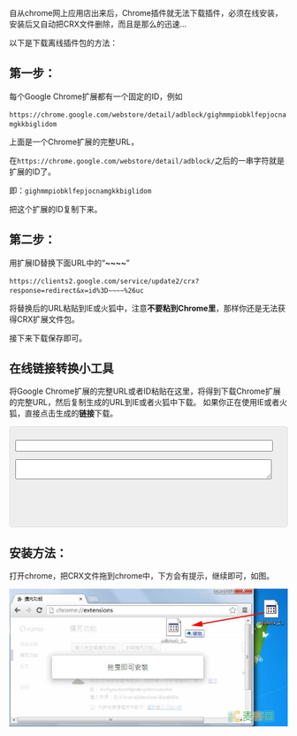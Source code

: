 <!--
.. title: 怎样下载Chrome插件和离线安装CRX文件
.. slug: how-to-download-chrome-plugin-and-setup-offline
.. date: 2012/03/08 13:52:05
.. tags: chrome, 插件, 下载, 安装
.. link:
-->

自从chrome网上应用店出来后，Chrome插件就无法下载插件，必须在线安装，安装后又自动把CRX文件删除，而且是那么的迅速...

以下是下载离线插件包的方法：

## 第一步：

每个Google Chrome扩展都有一个固定的ID，例如

`https://chrome.google.com/webstore/detail/adblock/gighmmpiobklfepjocnamgkkbiglidom`

上面是一个Chrome扩展的完整URL，

在`https://chrome.google.com/webstore/detail/adblock/`之后的一串字符就是扩展的ID了。

即：`gighmmpiobklfepjocnamgkkbiglidom`

把这个扩展的ID复制下来。

<!-- TEASER_END -->

## 第二步：

用扩展ID替换下面URL中的“**~~~~**”

`https://clients2.google.com/service/update2/crx?response=redirect&x=id%3D~~~~%26uc`

将替换后的URL粘贴到IE或火狐中，注意**不要粘到Chrome里**，那样你还是无法获得CRX扩展文件包。

接下来下载保存即可。

## 在线链接转换小工具

将Google Chrome扩展的完整URL或者ID粘贴在这里，将得到下载Chrome扩展的完整URL，然后复制生成的URL到IE或者火狐中下载。
如果你正在使用IE或者火狐，直接点击生成的**链接**下载。

<div style="border:1px solid #DDD;background:#EEE;padding:10px;border-radius:5px;">
<p><input type="text" id="source" style="width:95%"/></p>
<p><textarea id="soutput" style="width:95%"></textarea></p>
<p style="height:3.2em;"><a id="slink" target="download"></a></p>
</div>
<script>
window.onload = function(){
    var source = $('#source').bind('change paste', function(){
        setTimeout(function(){
            var pt = /[a-z]{30,}/.exec(source.val());
            if(pt){
                var url = 'https://clients2.google.com/service/update2/crx?response=redirect&x=id%3D'+ pt[0]+ '%26uc';
                $('#soutput').val(url).focus().select();
                $('#slink').attr('href', url).html(url);
            }else{
                $('#soutput').val('源链接格式不对');
                $('#slink').attr('href', '').html('');
            }
        }, 0);
    });
}
</script>

## 安装方法：

打开chrome，把CRX文件拖到chrome中，下方会有提示，继续即可，如图。

![离线安装Chrome插件](/assets/image/setup-chrome-plugin.jpg)
